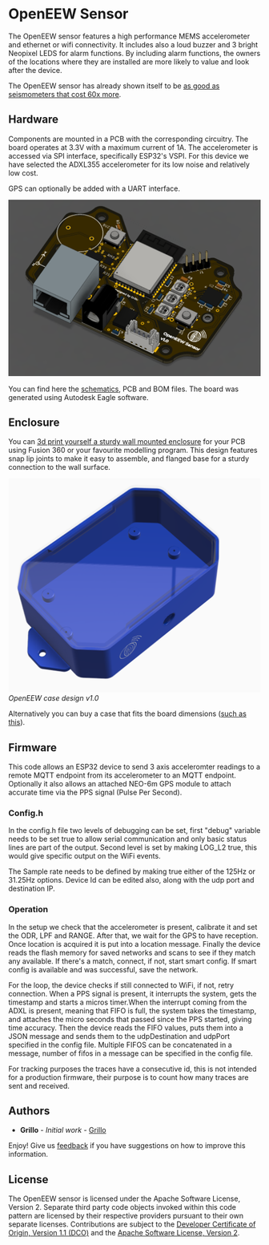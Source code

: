 # OpenEEW Sensor
The OpenEEW sensor features a high performance MEMS accelerometer and ethernet or wifi connectivity. It includes also a loud buzzer and 3 bright Neopixel LEDS for alarm functions. By including alarm functions, the owners of the locations where they are installed are more likely to value and look after the device.

The OpenEEW sensor has already shown itself to be [as good as seismometers that cost 60x more](https://openeew.com/blog/sensor-benchmark).

## Hardware

Components are mounted in a PCB with the corresponding circuitry. The board operates at 3.3V with a maximum current of 1A. The accelerometer is accessed via SPI interface, specifically ESP32's VSPI. For this device we have selected the ADXL355 accelerometer for its low noise and relatively low cost.

GPS can optionally be added with a UART interface.

![PCB](images/pcb-openeew.PNG)

You can find here the [schematics](/eagle/openeew_sensor.pdf), PCB and BOM files. The board was generated using Autodesk Eagle software.

## Enclosure

You can [3d print yourself a sturdy wall mounted enclosure](/enclosure/) for your PCB using Fusion 360 or your favourite modelling program. This design features snap lip joints to make it easy to assemble, and flanged base for a sturdy connection to the wall surface.

![3d printed case v1.0](/images/case-3d.PNG)_OpenEEW case design v1.0_

Alternatively you can buy a case that fits the board dimensions ([such as this](https://www.aliexpress.com/item/4000337012320.html?spm=a2g0o.detail.1000014.19.36fa34d16GPRAR&gps-id=pcDetailBottomMoreOtherSeller&scm=1007.14976.157518.0&scm_id=1007.14976.157518.0&scm-url=1007.14976.157518.0&pvid=d8255fa0-4728-41cd-be64-fe030910cf37&_t=gps-id:pcDetailBottomMoreOtherSeller,scm-url:1007.14976.157518.0,pvid:d8255fa0-4728-41cd-be64-fe030910cf37,tpp_buckets:668%230%23131923%2312_668%23808%236395%23432_668%23888%233325%233_4976%230%23157518%230_4976%232711%237538%23458_4976%233223%2310328%231_4976%233104%239653%235_4976%233141%239887%239_668%232846%238107%2326_668%232717%237564%23644_668%233164%239976%23121)).

## Firmware
This code allows an ESP32 device to send 3 axis acceleromter readings to a remote MQTT endpoint from its accelerometer to an MQTT endpoint. Optionally it also allows an attached NEO-6m GPS module to attach accurate time via the PPS signal (Pulse Per Second).

### Config.h
In the config.h file two levels of debugging can be set, first "debug" variable needs to be set true to allow serial communication and only basic status lines are part of the output. Second level is set by making LOG_L2 true, this would give specific output on the WiFi events.

The Sample rate needs to be defined by making true either of the 125Hz or 31.25Hz options. Device Id can be edited also, along with the udp port and destination IP.

### Operation
In the setup we check that the accelerometer is present, calibrate it and set the ODR, LPF and RANGE. After that, we wait for the GPS to have reception. Once location is acquired it is put into a location message. Finally the device reads the flash memory for saved networks and scans to see if they match any available. If there's a match, connect, if not, start smart config. If smart config is available and was successful, save the network.

For the loop, the device checks if still connected to WiFi, if not, retry connection. When a PPS signal is present, it interrupts the system, gets the timestamp and starts a micros timer.When the interrupt coming from the ADXL is present, meaning that FIFO is full, the system takes the timestamp, and attaches the micro seconds that passed since the PPS started, giving time accuracy. Then the device reads the FIFO values, puts them into a JSON message and sends them to the udpDestination and udpPort specified in the config file. Multiple FIFOS can be concatenated in a message, number of fifos in a message can be specified in the config file.

For tracking purposes the traces have a consecutive id, this is not intended for a production firmware, their purpose is to count how many traces are sent and received.


## Authors

- **Grillo** - _Initial work_ - [Grillo](https://grillo.io)

Enjoy! Give us [feedback](https://github.com/openeew/openeew-sensor/issues) if you have suggestions on how to improve this information.

## License

The OpenEEW sensor is licensed under the Apache Software License, Version 2. Separate third party code objects invoked within this code pattern are licensed by their respective providers pursuant to their own separate licenses. Contributions are subject to the [Developer Certificate of Origin, Version 1.1 (DCO)](https://developercertificate.org/) and the [Apache Software License, Version 2](http://www.apache.org/licenses/LICENSE-2.0.txt).
